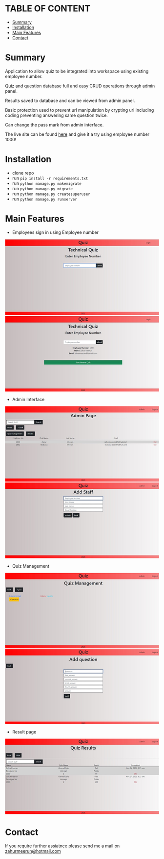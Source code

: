 # TABLE OF CONTENT 
* [Summary](#summary)
* [Installation](#installation)
* [Main Features](#main-features)
* [Contact](#contact)

# Summary

Application to allow quiz to be integrated into workspace using existing employee number. 

Quiz and question database full and easy CRUD operations through admin panel.

Results saved to database and can be viewed from admin panel.

Basic protection used to prevent url manipulation by crypting url including coding preventing answering same question twice.

Can change the pass mark from admin interface.

The live site can be found [here](https://django-quiz-zahur.herokuapp.com/) and give it a try using employee number 1000!

# Installation

* clone repo 
* run ```pip install -r requirements.txt```
* run ```python manage.py makemigrate```
* run ```python manage.py migrate```
* run ```python manage.py createsuperuser```
* run ```python manage.py runserver```

# Main Features

* Employees sign in using Employee number

![sign-in](static/doc/sign-in.jpg)
![sign-in-two](static/doc/sign-in-two.jpg)

* Admin Interface

![admin](static/doc/admin.jpg)
![staff](static/doc/staff.jpg)

* Quiz Management

![quiz](static/doc/quiz.jpg)
![question](static/doc/question.jpg)

* Result page

![results](static/doc/results.jpg)

# Contact

If you require further assiatnce please send me a mail on zahurmeerun@hotmail.com